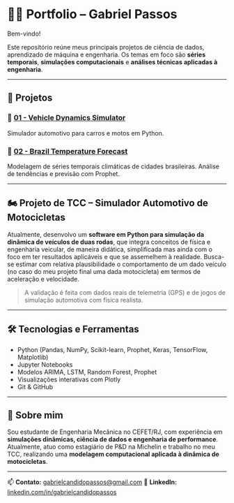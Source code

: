 # 🧑‍💻 Portfolio – Gabriel Passos

Bem-vindo!

Este repositório reúne meus principais projetos de ciência de dados, aprendizado de máquina e engenharia. Os temas em foco são **séries temporais**, **simulações computacionais** e **análises técnicas aplicadas à engenharia**.

---

## 📂 Projetos

### 🔸 [01 - Vehicle Dynamics Simulator](./vehicle-dynamics-simulator)

Simulador automotivo para carros e motos em Python.

### 🔸 [02 - Brazil Temperature Forecast](./brazilian-temperature-forecast)

Modelagem de séries temporais climáticas de cidades brasileiras. Análise de tendências e previsão com Prophet.

---

## 🏍️ Projeto de TCC – Simulador Automotivo de Motocicletas

Atualmente, desenvolvo um **software em Python para simulação da dinâmica de veículos de duas rodas**, que integra conceitos de física e engenharia veicular, de maneira didática, simplificada mas ainda com o foco em ter resultados aplicáveis e que se assemelhem à realidade. Busca-se estimar com relativa plausibilidade o comportamento de um dado veículo (no caso do meu projeto final uma dada motocicleta) em termos de aceleração e velocidade. 

> A validação é feita com dados reais de telemetria (GPS) e de jogos de simulação automotiva com física realista.

---

## 🛠️ Tecnologias e Ferramentas

* Python (Pandas, NumPy, Scikit-learn, Prophet, Keras, TensorFlow, Matplotlib)
* Jupyter Notebooks
* Modelos ARIMA, LSTM, Random Forest, Prophet
* Visualizações interativas com Plotly
* Git & GitHub

---

## 📌 Sobre mim

Sou estudante de Engenharia Mecânica no CEFET/RJ, com experiência em **simulações dinâmicas, ciência de dados e engenharia de performance**. Atualmente, atuo como estagiário de P\&D na Michelin e trabalho no meu TCC, realizando uma **modelagem computacional aplicada à dinâmica de motocicletas**.

---

📫 **Contato:** [gabrielcandidopassos@gmail.com](mailto:gabrielcandidopassos@gmail.com)
🔗 **LinkedIn:** [linkedin.com/in/gabrielcandidopassos](https://www.linkedin.com/in/gabriel-c%C3%A2ndido-passos-87ab321b4/)

